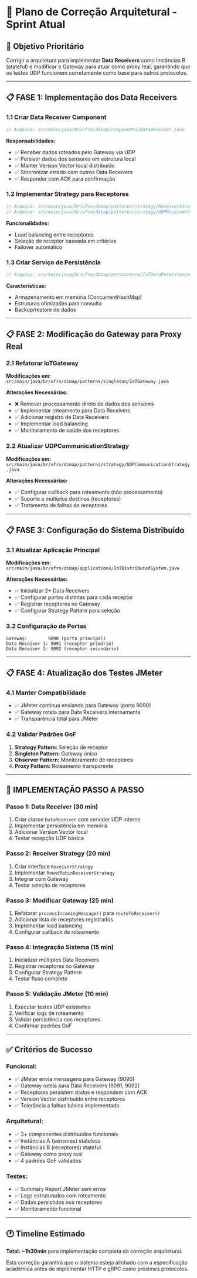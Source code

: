 # 🚧 Plano de Correção Arquitetural - Sprint Atual

## 🎯 **Objetivo Prioritário**
Corrigir a arquitetura para implementar **Data Receivers** como Instâncias B (stateful) e modificar o Gateway para atuar como proxy real, garantindo que os testes UDP funcionem corretamente como base para outros protocolos.

---

## 📋 **FASE 1: Implementação dos Data Receivers**

### **1.1 Criar Data Receiver Component**
```java
// Arquivo: src/main/java/br/ufrn/dimap/components/DataReceiver.java
```

**Responsabilidades:**
- ✅ Receber dados roteados pelo Gateway via UDP
- ✅ Persistir dados dos sensores em estrutura local
- ✅ Manter Version Vector local distribuído
- ✅ Sincronizar estado com outros Data Receivers
- ✅ Responder com ACK para confirmação

### **1.2 Implementar Strategy para Receptores**
```java
// Arquivo: src/main/java/br/ufrn/dimap/patterns/strategy/ReceiverStrategy.java
// Arquivo: src/main/java/br/ufrn/dimap/patterns/strategy/UDPReceiverStrategy.java
```

**Funcionalidades:**
- Load balancing entre receptores
- Seleção de receptor baseada em critérios
- Failover automático

### **1.3 Criar Serviço de Persistência**
```java
// Arquivo: src/main/java/br/ufrn/dimap/persistence/IoTDataPersistence.java
```

**Características:**
- Armazenamento em memória (ConcurrentHashMap)
- Estruturas otimizadas para consulta
- Backup/restore de dados

---

## 📋 **FASE 2: Modificação do Gateway para Proxy Real**

### **2.1 Refatorar IoTGateway**
**Modificações em:** `src/main/java/br/ufrn/dimap/patterns/singleton/IoTGateway.java`

**Alterações Necessárias:**
- ❌ Remover processamento direto de dados dos sensores
- ✅ Implementar roteamento para Data Receivers
- ✅ Adicionar registro de Data Receivers
- ✅ Implementar load balancing
- ✅ Monitoramento de saúde dos receptores

### **2.2 Atualizar UDPCommunicationStrategy**
**Modificações em:** `src/main/java/br/ufrn/dimap/patterns/strategy/UDPCommunicationStrategy.java`

**Alterações Necessárias:**
- ✅ Configurar callback para roteamento (não processamento)
- ✅ Suporte a múltiplos destinos (receptores)
- ✅ Tratamento de falhas de receptores

---

## 📋 **FASE 3: Configuração do Sistema Distribuído**

### **3.1 Atualizar Aplicação Principal**
**Modificações em:** `src/main/java/br/ufrn/dimap/applications/IoTDistributedSystem.java`

**Alterações Necessárias:**
- ✅ Inicializar 2+ Data Receivers
- ✅ Configurar portas distintas para cada receptor
- ✅ Registrar receptores no Gateway
- ✅ Configurar Strategy Pattern para seleção

### **3.2 Configuração de Portas**
```
Gateway:        9090 (porta principal)
Data Receiver 1: 9091 (receptor primário)
Data Receiver 2: 9092 (receptor secundário)
```

---

## 📋 **FASE 4: Atualização dos Testes JMeter**

### **4.1 Manter Compatibilidade**
- ✅ JMeter continua enviando para Gateway (porta 9090)
- ✅ Gateway roteia para Data Receivers internamente
- ✅ Transparência total para JMeter

### **4.2 Validar Padrões GoF**
1. **Strategy Pattern:** Seleção de receptor
2. **Singleton Pattern:** Gateway único
3. **Observer Pattern:** Monitoramento de receptores  
4. **Proxy Pattern:** Roteamento transparente

---

## 🔧 **IMPLEMENTAÇÃO PASSO A PASSO**

### **Passo 1: Data Receiver (30 min)**
1. Criar classe `DataReceiver` com servidor UDP interno
2. Implementar persistência em memória
3. Adicionar Version Vector local
4. Testar recepção UDP básica

### **Passo 2: Receiver Strategy (20 min)**  
1. Criar interface `ReceiverStrategy`
2. Implementar `RoundRobinReceiverStrategy`
3. Integrar com Gateway
4. Testar seleção de receptores

### **Passo 3: Modificar Gateway (25 min)**
1. Refatorar `processIncomingMessage()` para `routeToReceiver()`
2. Adicionar lista de receptores registrados
3. Implementar load balancing
4. Configurar callback de roteamento

### **Passo 4: Integração Sistema (15 min)**
1. Inicializar múltiplos Data Receivers
2. Registrar receptores no Gateway
3. Configurar Strategy Pattern
4. Testar fluxo completo

### **Passo 5: Validação JMeter (10 min)**
1. Executar testes UDP existentes
2. Verificar logs de roteamento
3. Validar persistência nos receptores
4. Confirmar padrões GoF

---

## ✅ **Critérios de Sucesso**

### **Funcional:**
- ✅ JMeter envia mensagens para Gateway (9090)
- ✅ Gateway roteia para Data Receivers (9091, 9092)
- ✅ Receptores persistem dados e respondem com ACK
- ✅ Version Vector distribuído entre receptores
- ✅ Tolerância a falhas básica implementada

### **Arquitetural:**
- ✅ 3+ componentes distribuídos funcionais
- ✅ Instâncias A (sensores) stateless
- ✅ Instâncias B (receptores) stateful  
- ✅ Gateway como proxy real
- ✅ 4 padrões GoF validados

### **Testes:**
- ✅ Summary Report JMeter sem erros
- ✅ Logs estruturados com roteamento
- ✅ Dados persistidos nos receptores
- ✅ Monitoramento funcional

---

## 🕐 **Timeline Estimado**
**Total: ~1h30min** para implementação completa da correção arquitetural.

Esta correção garantirá que o sistema esteja alinhado com a especificação acadêmica antes de implementar HTTP e gRPC como próximos protocolos.